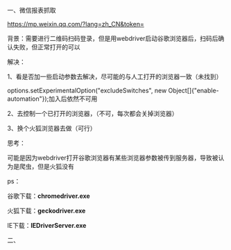 一、微信报表抓取

https://mp.weixin.qq.com/?lang=zh_CN&token=

背景：需要进行二维码扫码登录，但是用webdriver启动谷歌浏览器后，扫码后确认失败，但正常打开的可以

解决：

1、看是否加一些启动参数去解决，尽可能的与人工打开的浏览器一致（未找到）

options.setExperimentalOption("excludeSwitches", new Object[]{"enable-automation"});加入后依然不可用

2、去控制一个已打开的浏览器，（不可，每次都会关掉浏览器）

3、换个火狐浏览器去做（可行）

思考：

可能是因为webdriver打开谷歌浏览器有某些浏览器参数被传到服务器，导致被认为是爬虫，但是火狐没有



ps：

谷歌下载：**chromedriver.exe**

火狐下载：**geckodriver.exe**

IE下载：**IEDriverServer.exe**



二、

